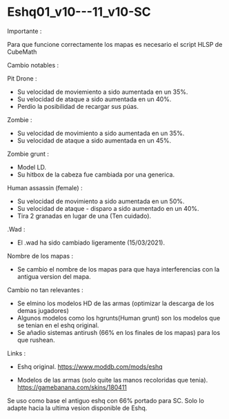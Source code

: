 # Eshq01_v10---11_v10-SC

Importante :

Para que funcione correctamente los mapas es necesario el script HLSP de CubeMath

Cambio notables :

Pit Drone :

* Su velocidad de moviemiento a sido aumentada en un 35%.
* Su velocidad de ataque a sido aumentada en un 40%.
* Perdio la posibilidad de recargar sus púas.

Zombie :

* Su velocidad de movimiento a sido aumentada en un 35%.
* Su velocidad de ataque a sido aumentada en un 45%.

Zombie grunt :

* Model LD.
* Su hitbox de la cabeza fue cambiada por una generica.

Human assassin (female) :

* Su velocidad de movimiento a sido aumentada en un 50%.
* Su velocidad de ataque - disparo a sido aumentado en un 40%.
* Tira 2 granadas en lugar de una (Ten cuidado).

.Wad :

* El .wad ha sido cambiado ligeramente (15/03/2021).

Nombre de los mapas :

* Se cambio el nombre de los mapas para que haya interferencias con la antigua version del mapa. 

Cambio no tan relevantes :

* Se elmino los modelos HD de las armas (optimizar la descarga de los demas jugadores)
* Algunos modelos como los hgrunts(Human grunt) son los modelos que se tenian en el eshq original.
* Se añadio sistemas antirush (66% en los finales de los mapas) para los que rushean.






Links : 

* Eshq original.
https://www.moddb.com/mods/eshq

* Modelos de las armas (solo quite las manos recoloridas que tenia).
https://gamebanana.com/skins/180411

Se uso como base el antiguo eshq con 66% portado para SC. Solo lo adapte hacia la ultima vesion disponible de Eshq.
